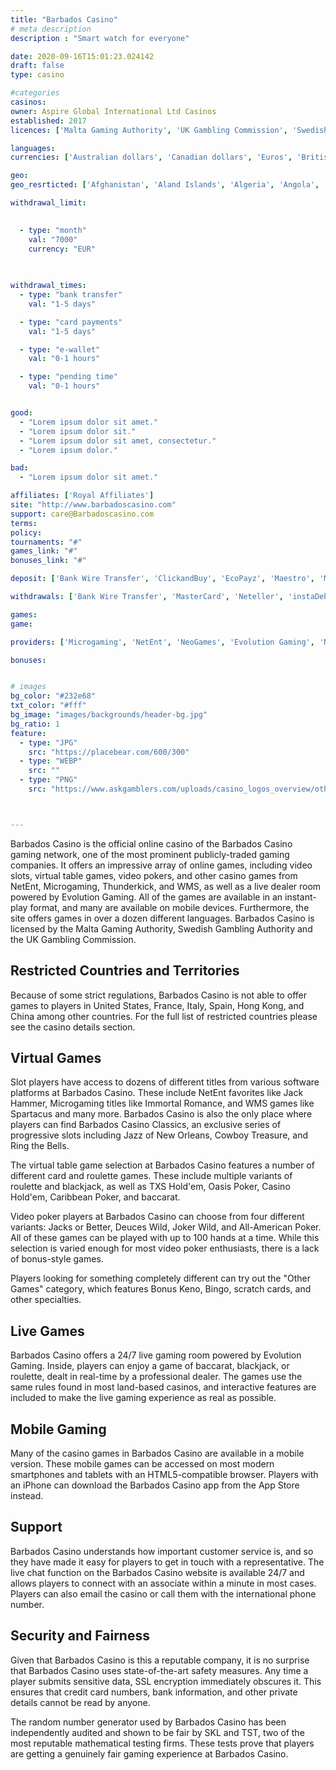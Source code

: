 ```yaml
---
title: "Barbados Casino"
# meta description
description : "Smart watch for everyone"

date: 2020-09-16T15:01:23.024142
draft: false
type: casino

#categories
casinos: 
owner: Aspire Global International Ltd Casinos
established: 2017
licences: ['Malta Gaming Authority', 'UK Gambling Commission', 'Swedish Gambling Authority']

languages: 
currencies: ['Australian dollars', 'Canadian dollars', 'Euros', 'British pounds sterling', 'Norwegian kroner', 'Swedish kronor', 'US dollars']

geo: 
geo_resrticted: ['Afghanistan', 'Aland Islands', 'Algeria', 'Angola', 'Anguilla', 'Aruba', 'Asia', 'Australia', 'New South Wales', 'Belgium', 'Benin', 'Bolivia', 'Bouvet Island', 'Cambodia', 'Central African Republic', 'Chad', 'China', 'Colombia', 'Congo - Brazzaville', 'Congo - Kinshasa', 'Costa Rica', 'Cyprus', 'Czech Republic', 'Denmark', 'Djibouti', 'Dominica', 'Dominican Republic', 'East Timor', 'Estonia', 'Ethiopia', 'France', 'French Guiana', 'French Polynesia', 'French Southern Territories', 'Gabon', 'Gambia', 'Gaza Strip', 'Germany', 'Schleswig-Holstein', 'Ghana', 'Grenada', 'Guadeloupe', 'Hungary', 'India', 'Iran', 'Iraq', 'Israel', 'Italy', 'Jordan', 'Kenya', 'Kyrgyzstan', 'Laos', 'Madagascar', 'Malawi', 'Malaysia', 'Malta', 'Martinique', 'Mauritania', 'Mauritius', 'Montenegro', 'Morocco', 'Mozambique', 'Namibia', 'Pakistan', 'Palestinian Territories', 'Paraguay', 'Philippines', 'Poland', 'Portugal', 'Puerto Rico', 'Romania', 'Rwanda', 'Réunion', 'Senegal', 'Serbia', 'Sierra Leone', 'Somalia', 'Spain', 'Sri Lanka', 'Sudan', 'Swaziland', 'Switzerland', 'Syria', 'Tanzania', 'Thailand', 'Togo', 'Tunisia', 'Turkey', 'Uganda', 'United States', 'Alabama', 'Alaska', 'American Samoa', 'Arizona', 'Arkansas', 'California', 'Colorado', 'Connecticut', 'Delaware', 'District of Columbia', 'Florida', 'Georgia(US)', 'Guam', 'Hawaii', 'Idaho', 'Illinois', 'Indiana', 'Iowa', 'Kansas', 'Kentucky', 'Louisiana', 'Maine', 'Maryland', 'Massachusetts', 'Michigan', 'Minnesota', 'Mississippi', 'Missouri', 'Montana', 'Nebraska', 'Nevada', 'New Hampshire', 'New Jersey', 'New Mexico', 'New York', 'North Carolina', 'North Dakota', 'Northern Mariana Islands', 'Ohio', 'Oklahoma', 'Oregon', 'Pennsylvania', 'Rhode Island', 'South Carolina', 'South Dakota', 'Tennessee', 'Texas', 'U.S. Virgin Islands', 'Utah', 'Vermont', 'Virginia', 'Washington', 'West Virginia', 'Wisconsin', 'Wyoming', 'Wallis and Futuna', 'Yemen', 'Zambia', 'Zimbabwe']

withdrawal_limit:

  
  - type: "month"
    val: "7000"
    currency: "EUR"
  
  

withdrawal_times:
  - type: "bank transfer"
    val: "1-5 days"

  - type: "card payments"
    val: "1-5 days"

  - type: "e-wallet"
    val: "0-1 hours"

  - type: "pending time"
    val: "0-1 hours"


good:
  - "Lorem ipsum dolor sit amet."
  - "Lorem ipsum dolor sit."
  - "Lorem ipsum dolor sit amet, consectetur."
  - "Lorem ipsum dolor."

bad:
  - "Lorem ipsum dolor sit amet."

affiliates: ['Royal Affiliates']
site: "http://www.barbadoscasino.com"
support: care@Barbadoscasino.com
terms:
policy:
tournaments: "#"
games_link: "#"
bonuses_link: "#"

deposit: ['Bank Wire Transfer', 'ClickandBuy', 'EcoPayz', 'Maestro', 'MasterCard', 'Neteller', 'Paysafe Card', 'Visa', 'Entropay', 'Sofortuberweisung', 'GiroPay', 'EPS', 'Boleto', 'Euteller', 'Bancontact/Mister Cash', 'Fast Bank Transfer', 'FundSend', 'Trustly', 'Skrill', 'Skrill 1-Tap', 'EnterCash', 'Zimpler', 'Wire Transfer']

withdrawals: ['Bank Wire Transfer', 'MasterCard', 'Neteller', 'instaDebit', 'Visa', 'Entropay', 'EcoPayz', 'Skrill', 'Skrill 1-Tap', 'Trustly', 'Wire Transfer']

games: 
game:

providers: ['Microgaming', 'NetEnt', 'NeoGames', 'Evolution Gaming', 'Nyx Interactive', "Play'n GO", 'NextGen Gaming', 'Realistic Games', 'Amaya (Chartwell)', 'Elk Studios', 'SG Gaming', 'Blueprint Gaming', 'Just For The Win', 'Inspired', '2 By 2 Gaming', 'Lightning Box', 'Merkur Gaming', 'Reel Time Gaming']

bonuses:


# images
bg_color: "#232e68"
txt_color: "#fff"
bg_image: "images/backgrounds/header-bg.jpg"
bg_ratio: 1
feature:
  - type: "JPG"
    src: "https://placebear.com/600/300"   
  - type: "WEBP"
    src: ""
  - type: "PNG"
    src: "https://www.askgamblers.com/uploads/casino_logos_overview/other/5c/3b/8d/5064c42906e723911f490b5bfa6e8a874e/casino-euro-3.png"



---
```


Barbados Casino is the official online casino of the Barbados Casino gaming network, one of the most prominent publicly-traded gaming companies. It offers an impressive array of online games, including video slots, virtual table games, video pokers, and other casino games from NetEnt, Microgaming, Thunderkick, and WMS, as well as a live dealer room powered by Evolution Gaming. All of the games are available in an instant-play format, and many are available on mobile devices. Furthermore, the site offers games in over a dozen different languages. Barbados Casino is licensed by the Malta Gaming Authority, Swedish Gambling Authority and the UK Gambling Commission.

## Restricted Countries and Territories
Because of some strict regulations, Barbados Casino is not able to offer games to players in United States, France, Italy, Spain, Hong Kong, and China among other countries. For the full list of restricted countries please see the casino details section.

## Virtual Games
Slot players have access to dozens of different titles from various software platforms at Barbados Casino. These include NetEnt favorites like Jack Hammer, Microgaming titles like Immortal Romance, and WMS games like Spartacus and many more. Barbados Casino is also the only place where players can find Barbados Casino Classics, an exclusive series of progressive slots including Jazz of New Orleans, Cowboy Treasure, and Ring the Bells.

The virtual table game selection at Barbados Casino features a number of different card and roulette games. These include multiple variants of roulette and blackjack, as well as TXS Hold'em, Oasis Poker, Casino Hold'em, Caribbean Poker, and baccarat.

Video poker players at Barbados Casino can choose from four different variants: Jacks or Better, Deuces Wild, Joker Wild, and All-American Poker. All of these games can be played with up to 100 hands at a time. While this selection is varied enough for most video poker enthusiasts, there is a lack of bonus-style games.

Players looking for something completely different can try out the "Other Games" category, which features Bonus Keno, Bingo, scratch cards, and other specialties.

## Live Games
Barbados Casino offers a 24/7 live gaming room powered by Evolution Gaming. Inside, players can enjoy a game of baccarat, blackjack, or roulette, dealt in real-time by a professional dealer. The games use the same rules found in most land-based casinos, and interactive features are included to make the live gaming experience as real as possible.

## Mobile Gaming
Many of the casino games in Barbados Casino are available in a mobile version. These mobile games can be accessed on most modern smartphones and tablets with an HTML5-compatible browser. Players with an iPhone can download the Barbados Casino app from the App Store instead.

## Support
Barbados Casino understands how important customer service is, and so they have made it easy for players to get in touch with a representative. The live chat function on the Barbados Casino website is available 24/7 and allows players to connect with an associate within a minute in most cases. Players can also email the casino or call them with the international phone number.

## Security and Fairness
Given that Barbados Casino is this a reputable company, it is no surprise that Barbados Casino uses state-of-the-art safety measures. Any time a player submits sensitive data, SSL encryption immediately obscures it. This ensures that credit card numbers, bank information, and other private details cannot be read by anyone.

The random number generator used by Barbados Casino has been independently audited and shown to be fair by SKL and TST, two of the most reputable mathematical testing firms. These tests prove that players are getting a genuinely fair gaming experience at Barbados Casino.